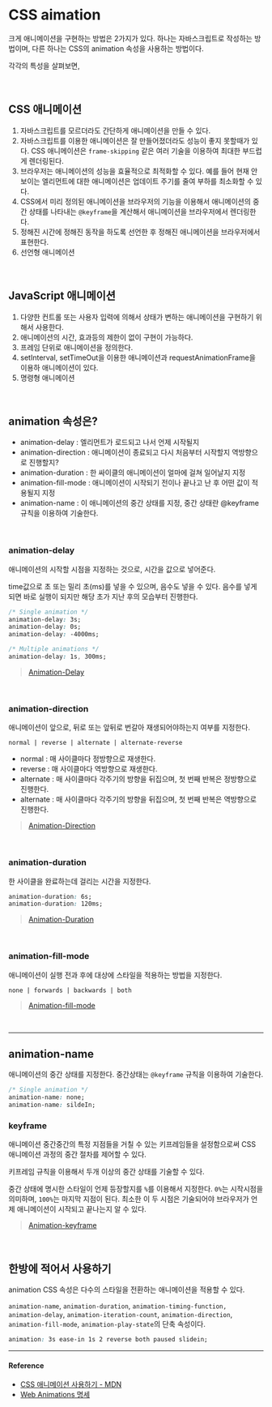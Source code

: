 # CSS aimation

크게 애니메이션을 구현하는 방법은 2가지가 있다. 하나는 자바스크립트로 작성하는 방법이며, 다른 하나는 CSS의 animation 속성을 사용하는 방법이다.

각각의 특성을 살펴보면,

<br/>

## CSS 애니메이션

1. 자바스크립트를 모르더라도 간단하게 애니메이션을 만들 수 있다.
2. 자바스크립트를 이용한 애니메이션은 잘 만들어졌더라도 성능이 좋지 못할때가 있다. CSS 애니메이션은 `frame-skipping` 같은 여러 기술을 이용하여 최대한 부드럽게 렌더링된다.
3. 브라우저는 애니메이션의 성능을 효율적으로 최적화할 수 있다. 예를 들어 현재 안보이는 엘리먼트에 대한 애니메이션은 업데이트 주기를 줄여 부하를 최소화할 수 있다.
4. CSS에서 미리 정의된 애니메이션을 브라우저의 기능을 이용해서 애니메이션의 중간 상태를 나타내는 `@keyframe`을 계산해서 애니메이션을 브라우저에서 렌더링한다.
5. 정해진 시간에 정해진 동작을 하도록 선언한 후 정해진 애니메이션을 브라우저에서 표현한다.
6. 선언형 애니메이션

<br/>

## JavaScript 애니메이션

1. 다양한 컨트롤 또는 사용자 입력에 의해서 상태가 변하는 애니메이션을 구현하기 위해서 사용한다.
2. 애니메이션의 시간, 효과등의 제한이 없이 구현이 가능하다.
3. 프레임 단위로 애니메이션을 정의한다.
4. setInterval, setTimeOut을 이용한 애니메이션과 requestAnimationFrame을 이용하 애니메이션이 있다.
5. 명령형 애니메이션

<br/>

## animation 속성은?

- animation-delay : 엘리먼트가 로드되고 나서 언제 시작될지
- animation-direction : 애니메이션이 종료되고 다시 처음부터 시작할지 역방향으로 진행할지?
- animation-duration : 한 싸이클의 애니메이션이 얼마에 걸쳐 일어날지 지정
- animation-fill-mode : 애니메이션이 시작되기 전이나 끝나고 난 후 어떤 값이 적용될지 지정
- animation-name : 이 애니메이션의 중간 상태를 지정, 중간 상태란 @keyframe 규칙을 이용하여 기술한다.

<br/>

### animation-delay

애니메이션의 시작할 시점을 지정하는 것으로, 시간을 값으로 넣어준다.

time값으로 초 또는 밀리 초(ms)를 넣을 수 있으며, 음수도 넣을 수 있다. 음수를 넣게 되면 바로 실행이 되지만 해당 초가 지난 후의 모습부터 진행한다.

```css
/* Single animation */
animation-delay: 3s;
animation-delay: 0s;
animation-delay: -4000ms;

/* Multiple animations */
animation-delay: 1s, 300ms;
```

> [Animation-Delay](https://codepen.io/seonhyungjo/pen/aeOpxp)


<br/>

### animation-direction

애니메이션이 앞으로, 뒤로 또는 앞뒤로 번갈아 재생되어야하는지 여부를 지정한다.

```text
normal | reverse | alternate | alternate-reverse
```

- normal : 매 사이클마다 정방향으로 재생한다.
- reverse : 매 사이클마다 역방향으로 재생한다.
- alternate : 매 사이클마다 각주기의 방향을 뒤집으며, 첫 번째 반복은 정방향으로 진행한다.
- alternate : 매 사이클마다 각주기의 방향을 뒤집으며, 첫 번째 반복은 역방향으로 진행한다.

> [Animation-Direction](https://codepen.io/seonhyungjo/pen/zgGZRE)

<br/>

### animation-duration

한 사이클을 완료하는데 걸리는 시간을 지정한다.

```css
animation-duration: 6s;
animation-duration: 120ms;
```

> [Animation-Duration](https://codepen.io/seonhyungjo/pen/ZgGeVJ)

<br/>

### animation-fill-mode

애니메이션이 실행 전과 후에 대상에 스타일을 적용하는 방법을 지정한다.

```text
none | forwards | backwards | both
```

> [Animation-fill-mode](https://codepen.io/seonhyungjo/pen/qedrgM)

<br/>

---

## animation-name

애니메이션의 중간 상태를 지정한다. 중간상태는 `@keyframe` 규칙을 이용하여 기술한다.

```css
/* Single animation */
animation-name: none;
animation-name: sildeIn;
```

### keyframe

애니메이션 중간중간의 특정 지점들을 거칠 수 있는 키프레임들을 설정함으로써 CSS 애니메이션 과정의 중간 절차를 제어할 수 있다.

키프레임 규칙을 이용해서 두개 이상의 중간 상태를 기술할 수 있다.

중간 상태에 명시한 스타일이 언제 등장할지를 `%`를 이용해서 지정한다. `0%`는 시작시점을 의미하며,  `100%`는 마지막 지점이 된다. 최소한 이 두 시점은 기술되어야 브라우저가 언제 애니메이션이 시작되고 끝나는지 알 수 있다.

> [Animation-keyframe](https://codepen.io/seonhyungjo/pen/VoLbdL)

<br/>

## 한방에 적어서 사용하기

animation CSS 속성은 다수의 스타일을 전환하는 애니메이션을 적용할 수 있다. 

`animation-name`, `animation-duration`, `animation-timing-function,` `animation-delay`, `animation-iteration-count`, `animation-direction`, `animation-fill-mode`, `animation-play-state`의 단축 속성이다.

```css
animation: 3s ease-in 1s 2 reverse both paused slidein;
```

---

#### Reference

- [CSS 애니메이션 사용하기 - MDN](https://developer.mozilla.org/ko/docs/Web/CSS/CSS_Animations/Using_CSS_animations)
- [Web Animations 명세](https://www.w3.org/TR/web-animations/)